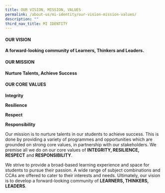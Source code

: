 ```yaml
---
title: OUR VISION, MISSION, VALUES
permalink: /about-us/mi-identity/our-vision-mission-values/
description: ""
third_nav_title: MI IDENTITY
---
```

<h4><strong>OUR VISION</strong></h4>
<p><strong>A forward-looking community of Learners, Thinkers and Leaders.</strong></p>
<h4><strong>OUR MISSION</strong></h4>
<p><strong>Nurture Talents, Achieve Success</strong></p>
<h4><strong>OUR CORE VALUES</strong></h4>
<p><strong>Integrity</strong></p>
<p><strong>Resilience</strong></p>
<p><strong>Respect</strong></p>
<p><strong>Responsibility</strong></p>
<p>Our mission is to nurture talents in our students to achieve success. This is done by providing a variety of programmes and opportunities which are grounded on strong core values, in partnership with our stakeholders. We premise all we do on our core values of&nbsp;<strong>INTEGRITY, RESILIENCE, RESPECT</strong>&nbsp;and&nbsp;<strong>RESPONSIBILITY</strong>.</p>
<p>We strive to provide a broad-based learning experience and space for students to pursue their passion. A wide range of subject combinations and CCAs are offered to cater to their interests and needs. Ultimately, our vision is to develop a forward-looking community of&nbsp;<strong>LEARNERS, THINKERS, LEADERS</strong>.</p>